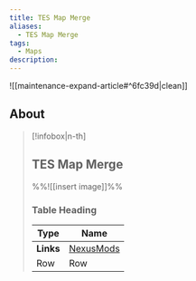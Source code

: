 ```yaml
---
title: TES Map Merge
aliases:
  - TES Map Merge
tags:
  - Maps
description:
---
```


![[maintenance-expand-article#^6fc39d|clean]]

## About

> [!infobox|n-th]
> 
> ## TES Map Merge
> 
> %%![[insert image]]%%
> 
> ### Table Heading
> 
> | Type | Name |
> | --- | --- |
> | **Links** | [NexusMods](https://www.nexusmods.com/morrowind/mods/43827) |
> | Row | Row |